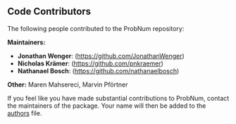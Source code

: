 ## Code Contributors

The following people contributed to the ProbNum repository:

**Maintainers:**

- **Jonathan Wenger**: (https://github.com/JonathanWenger)
- **Nicholas Krämer**: (https://github.com/pnkraemer)
- **Nathanael Bosch**: (https://github.com/nathanaelbosch)

**Other:** Maren Mahsereci, Marvin Pförtner

If you feel like you have made substantial contributions to ProbNum, contact the maintainers of the package. Your name 
will then be added to the [authors](https://github.com/probabilistic-numerics/probnum/blob/master/AUTHORS.md) file.
